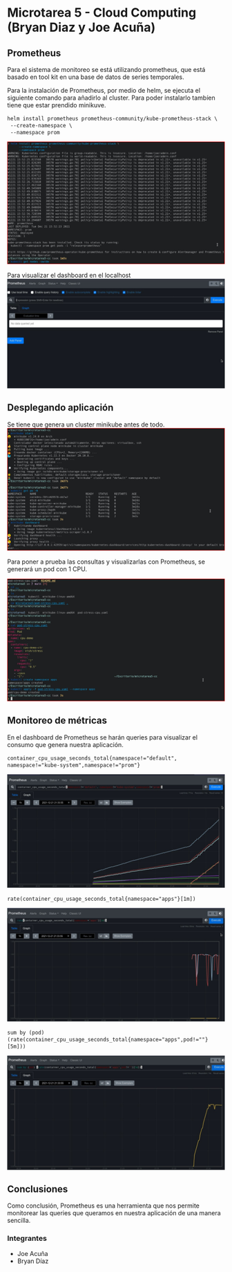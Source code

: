 # Microtarea 5 - Cloud Computing (Bryan Diaz y Joe Acuña)

## Prometheus
Para el sistema de monitoreo se está utilizando prometheus, que está basado en tool kit en una base de datos de series temporales.

Para la instalación de Prometheus, por medio de helm, se ejecuta el siguiente comando para añadirlo al cluster. Para poder instalarlo tambíen tiene que estar prendido minikuve.
```
helm install prometheus prometheus-community/kube-prometheus-stack \
 --create-namespace \
 --namespace prom
```
![img1](install_prometheus.jpeg)

Para visualizar el dashboard en el localhost
![img2](prometheus_dashboard.jpeg)

## Desplegando aplicación

Se tiene que genera un cluster minikube antes de todo. 
![img3](minikube.jpeg)

Para poner a prueba las consultas y visualizarlas con Prometheus, se generará un pod con 1 CPU.

![img4](pod_estress.jpeg)

## Monitoreo de métricas

En el dashboard de Prometheus se harán queries para visualizar el consumo que genera nuestra aplicación.

```
container_cpu_usage_seconds_total{namespace!="default", namespace!="kube-system",namespace!="prom"}

```

![img5](prometheus1.jpeg)

```
rate(container_cpu_usage_seconds_total{namespace="apps"}[1m])
```

![img6](prometheus3.jpeg)

```
sum by (pod) (rate(container_cpu_usage_seconds_total{namespace="apps",pod!=""}[5m]))
```

![img7](prometheus2.jpeg)

## Conclusiones

Como conclusión, Prometheus es una herramienta que nos permite monitorear las queries que queramos en nuestra aplicación de una manera sencilla.

### Integrantes 
- Joe Acuña
- Bryan Díaz
